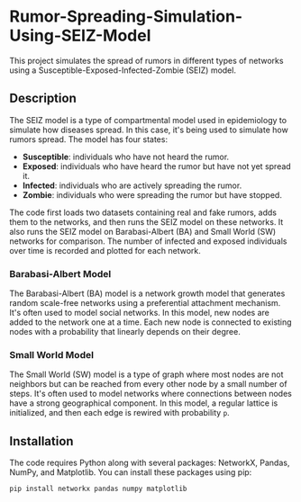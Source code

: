 # Rumor-Spreading-Simulation-Using-SEIZ-Model


This project simulates the spread of rumors in different types of networks using a Susceptible-Exposed-Infected-Zombie (SEIZ) model. 

## Description

The SEIZ model is a type of compartmental model used in epidemiology to simulate how diseases spread. In this case, it's being used to simulate how rumors spread. The model has four states: 
- **Susceptible**: individuals who have not heard the rumor.
- **Exposed**: individuals who have heard the rumor but have not yet spread it.
- **Infected**: individuals who are actively spreading the rumor.
- **Zombie**: individuals who were spreading the rumor but have stopped.

The code first loads two datasets containing real and fake rumors, adds them to the networks, and then runs the SEIZ model on these networks. It also runs the SEIZ model on Barabasi-Albert (BA) and Small World (SW) networks for comparison. The number of infected and exposed individuals over time is recorded and plotted for each network.

### Barabasi-Albert Model

The Barabasi-Albert (BA) model is a network growth model that generates random scale-free networks using a preferential attachment mechanism. It's often used to model social networks. In this model, new nodes are added to the network one at a time. Each new node is connected to existing nodes with a probability that linearly depends on their degree.

### Small World Model

The Small World (SW) model is a type of graph where most nodes are not neighbors but can be reached from every other node by a small number of steps. It's often used to model networks where connections between nodes have a strong geographical component. In this model, a regular lattice is initialized, and then each edge is rewired with probability `p`.

## Installation

The code requires Python along with several packages: NetworkX, Pandas, NumPy, and Matplotlib. You can install these packages using pip:

```bash
pip install networkx pandas numpy matplotlib
